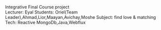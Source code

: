 Integrative Final Course project  
Lecturer: Eyal
Students: Oriel(Team Leader),Ahmad,Lior,Maayan,Avichay,Moshe
Subject: find love & matching 
Tech: Reactive MongoDb,Java,Webflux
